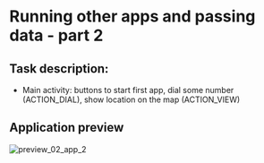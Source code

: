 # Running other apps and passing data - part 2
## Task description:
* Main activity: buttons to start first app, dial some number (ACTION_DIAL), show location on the map (ACTION_VIEW) 
## Application preview
![preview_02_app_2](https://user-images.githubusercontent.com/79993467/154347364-88b352fd-4c84-49b2-b555-38d99e58af37.jpg)
